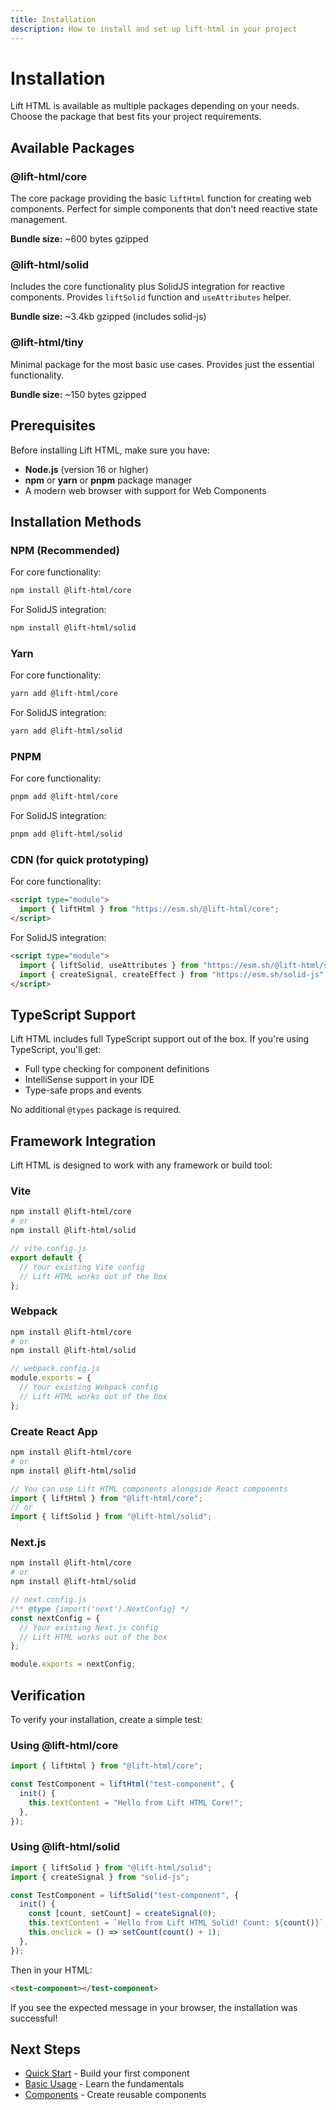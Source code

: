```yaml
---
title: Installation
description: How to install and set up lift-html in your project
---
```


# Installation

Lift HTML is available as multiple packages depending on your needs. Choose the package that best fits your project requirements.

## Available Packages

### @lift-html/core
The core package providing the basic `liftHtml` function for creating web components. Perfect for simple components that don't need reactive state management.

**Bundle size:** ~600 bytes gzipped

### @lift-html/solid
Includes the core functionality plus SolidJS integration for reactive components. Provides `liftSolid` function and `useAttributes` helper.

**Bundle size:** ~3.4kb gzipped (includes solid-js)

### @lift-html/tiny
Minimal package for the most basic use cases. Provides just the essential functionality.

**Bundle size:** ~150 bytes gzipped

## Prerequisites

Before installing Lift HTML, make sure you have:

- **Node.js** (version 16 or higher)
- **npm** or **yarn** or **pnpm** package manager
- A modern web browser with support for Web Components

## Installation Methods

### NPM (Recommended)

For core functionality:
```bash
npm install @lift-html/core
```

For SolidJS integration:
```bash
npm install @lift-html/solid
```

### Yarn

For core functionality:
```bash
yarn add @lift-html/core
```

For SolidJS integration:
```bash
yarn add @lift-html/solid
```

### PNPM

For core functionality:
```bash
pnpm add @lift-html/core
```

For SolidJS integration:
```bash
pnpm add @lift-html/solid
```

### CDN (for quick prototyping)

For core functionality:
```html
<script type="module">
  import { liftHtml } from "https://esm.sh/@lift-html/core";
</script>
```

For SolidJS integration:
```html
<script type="module">
  import { liftSolid, useAttributes } from "https://esm.sh/@lift-html/solid";
  import { createSignal, createEffect } from "https://esm.sh/solid-js";
</script>
```

## TypeScript Support

Lift HTML includes full TypeScript support out of the box. If you're using TypeScript, you'll get:

- Full type checking for component definitions
- IntelliSense support in your IDE
- Type-safe props and events

No additional `@types` package is required.

## Framework Integration

Lift HTML is designed to work with any framework or build tool:

### Vite

```bash
npm install @lift-html/core
# or
npm install @lift-html/solid
```

```javascript
// vite.config.js
export default {
  // Your existing Vite config
  // Lift HTML works out of the box
};
```

### Webpack

```bash
npm install @lift-html/core
# or
npm install @lift-html/solid
```

```javascript
// webpack.config.js
module.exports = {
  // Your existing Webpack config
  // Lift HTML works out of the box
};
```

### Create React App

```bash
npm install @lift-html/core
# or
npm install @lift-html/solid
```

```javascript
// You can use Lift HTML components alongside React components
import { liftHtml } from "@lift-html/core";
// or
import { liftSolid } from "@lift-html/solid";
```

### Next.js

```bash
npm install @lift-html/core
# or
npm install @lift-html/solid
```

```javascript
// next.config.js
/** @type {import('next').NextConfig} */
const nextConfig = {
  // Your existing Next.js config
  // Lift HTML works out of the box
};

module.exports = nextConfig;
```

## Verification

To verify your installation, create a simple test:

### Using @lift-html/core

```javascript
import { liftHtml } from "@lift-html/core";

const TestComponent = liftHtml("test-component", {
  init() {
    this.textContent = "Hello from Lift HTML Core!";
  },
});
```

### Using @lift-html/solid

```javascript
import { liftSolid } from "@lift-html/solid";
import { createSignal } from "solid-js";

const TestComponent = liftSolid("test-component", {
  init() {
    const [count, setCount] = createSignal(0);
    this.textContent = `Hello from Lift HTML Solid! Count: ${count()}`;
    this.onclick = () => setCount(count() + 1);
  },
});
```

Then in your HTML:

```html
<test-component></test-component>
```

If you see the expected message in your browser, the installation was successful!

## Next Steps

- [Quick Start](/getting-started/quick-start/) - Build your first component
- [Basic Usage](/guides/basic-usage/) - Learn the fundamentals
- [Components](/guides/components/) - Create reusable components
